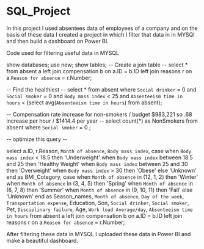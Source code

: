 # SQL_Project
In this project 
I used absentees data of employees of a company and on the basis of these data
I created a project in which I filter that data in in MYSQl and then build a dashboard on Power BI.





Code used for filtering useful data in MYSQL

show databases;
use new;
show tables;
-- Create a join table --
select * from absent a
left join compensation b
on a.ID = b.ID 
left join reasons r
on a.`Reason for absence` = r.Number;

-- Find the healthiest --
select * from absent where `Social drinker` = 0 and `Social smoker` = 0 
and `Body mass index` < 25 and
`Absenteeism time in hours` < (select avg(`Absenteeism time in hours`) from absent);

-- Compensation rate increase for non-smokers / budget $983,221 so .68 increase per hour / $1414.4 per year --
select count(*) as NonSmokers from absent where `Social smoker` = 0 ;

-- optimize this query --

select 
a.ID,
r.Reason,
`Month of absence`,
`Body mass index`,
case when `Body mass index` < 18.5 then 'Underweight'
     when `Body mass index` between 18.5 and 25 then 'Healthy Weight'
     when `Body mass index` between 25 and 30 then 'Overweight'
     when `Body mass index` > 30 then 'Obese'
     else 'Unknown' end as BMI_Cotegory,
case when `Month of absence` in (12, 1, 2) then 'Winter'
	 when `Month of absence` in (3, 4, 5) then 'Spring'
	 when `Month of absence` in (6, 7, 8) then 'Summer'
	 when `Month of absence` in (9, 10, 11) then 'Fall'
     else 'Unknown' end as Season_names,
     `Month of absence`,
`Day of the week`,
`Transportation expense`,
Education,
Son,
`Social drinker`,
`Social smoker`,
Pet,
`Disciplinary failure`,
Age,
`Work load Average/day`,
`Absenteeism time in hours`
from absent a
left join compensation b
on a.ID = b.ID 
left join reasons r
on a.`Reason for absence` = r.Number;


After filtering these data in MYSQL I uploaded these data in Power BI and make a beautiful dashboard.
